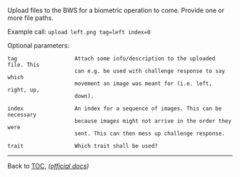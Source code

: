 Upload files to the BWS for a biometric operation to come. Provide one or more
file paths.

Example call: `upload left.png tag=left index=0`


Optional parameters:

    tag                  Attach some info/description to the uploaded file. This
                         can e.g. be used with challenge response to say which
                         movement an image was meant for (i.e. left, right, up,
                         down).

    index                An index for a sequence of images. This can be necessary
                         because images might not arrive in the order they were
                         sent. This can then mess up challenge response.

    trait                Which trait shall be used?

---

Back to [TOC](./toc.md), *([official docs](https://developer.bioid.com/bwsreference/web-api/web-upload-api))*